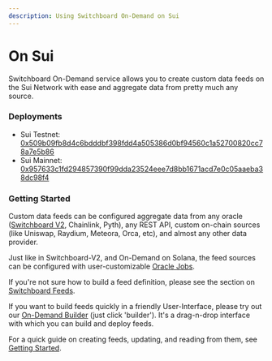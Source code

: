 ```yaml
---
description: Using Switchboard On-Demand on Sui
---
```


# On Sui

Switchboard On-Demand service allows you to create custom data feeds on the Sui Network with ease and aggregate data from pretty much any source.&#x20;

### Deployments

* Sui Testnet: [0x509b09fb8d4c6bdddbf398fdd4a505386d0bf94560c1a52700820cc78a7e5b86](https://suiscan.xyz/testnet/object/0x509b09fb8d4c6bdddbf398fdd4a505386d0bf94560c1a52700820cc78a7e5b86/txs)
* Sui Mainnet: [0x957633c1fd294857390f99dda23524eee7d8bb1671acd7e0c05aaeba38dc98f4](https://suiscan.xyz/mainnet/object/0x957633c1fd294857390f99dda23524eee7d8bb1671acd7e0c05aaeba38dc98f4/txs)

### Getting Started

Custom data feeds can be configured aggregate data from any oracle ([Switchboard V2](../../switchboard-v2/), Chainlink, Pyth), any REST API, custom on-chain sources (like Uniswap, Raydium, Meteora, Orca, etc), and almost any other data provider.&#x20;

Just like in Switchboard-V2, and On-Demand on Solana, the feed sources can be configured with user-customizable [Oracle Jobs](https://protos.docs.switchboard.xyz/protos/OracleJob).

If you're not sure how to build a feed definition, please see the section on [Switchboard Feeds](../designing-feeds/).

If you want to build feeds quickly in a friendly User-Interface, please try out our [On-Demand Builder](https://ondemand.switchboard.xyz/) (just click 'builder'). It's a drag-n-drop interface with which you can build and deploy feeds.&#x20;

For a quick guide on creating feeds, updating, and reading from them, see [Getting Started](../on-evm-networks/developers-quickstart.md).
